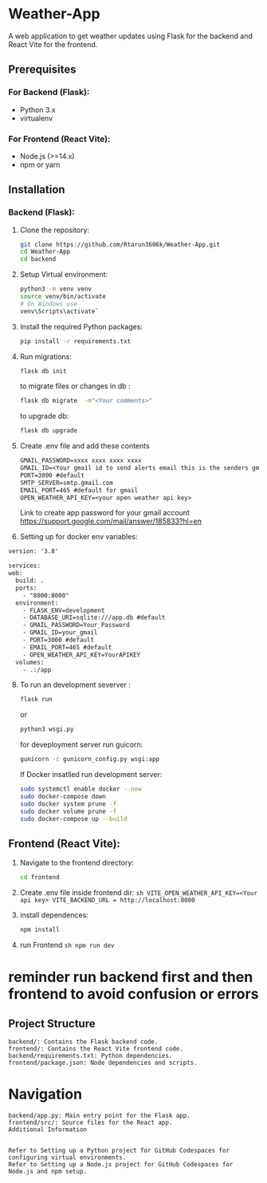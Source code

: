 # Weather-App

A web application to get weather updates using Flask for the backend and React Vite for the frontend.

## Prerequisites

### For Backend (Flask):
- Python 3.x
- virtualenv

### For Frontend (React Vite):
- Node.js (>=14.x)
- npm or yarn

## Installation

### Backend (Flask):
1. Clone the repository:
   ```sh
   git clone https://github.com/Rtarun3606k/Weather-App.git
   cd Weather-App
   cd backend
   ```

2. Setup Virtual environment:
   ```sh
   python3 -m venv venv
   source venv/bin/activate
   # On Windows use `
   venv\Scripts\activate`
   ```
3. Install the required Python packages:
    ```sh
    pip install -r requirements.txt
    ```

4. Run migrations:
    ```sh
    flask db init
    ```
    to migrate files or changes in db :
    ```sh
    flask db migrate  -m"<Your comments>"
    ```
    to upgrade db:
   ```sh
   flask db upgrade
   ```


5. Create .env file and add these contents
    ```txt
    GMAIL_PASSWORD=xxxx xxxx xxxx xxxx
    GMAIL_ID=<Your gmail id to send alerts email this is the senders gmail id >
    PORT=3000 #default
    SMTP_SERVER=smtp.gmail.com
    EMAIL_PORT=465 #default for gmail
    OPEN_WEATHER_API_KEY=<your open weather api key>
    
    ```
    Link to create app password for your gmail account https://support.google.com/mail/answer/185833?hl=en

6. Setting up for docker env variables:
  ```txt
version: '3.8'

services:
  web:
    build: .
    ports:
      - "8000:8000"
    environment:
      - FLASK_ENV=development
      - DATABASE_URI=sqlite:///app.db #default 
      - GMAIL_PASSWORD=Your_Password
      - GMAIL_ID=your_gmail
      - PORT=3000 #default
      - EMAIL_PORT=465 #default
      - OPEN_WEATHER_API_KEY=YourAPIKEY
    volumes:
      - .:/app

  ````

8. To run an development severver :
    ```sh
    flask run
    ```
    or
   ```sh
   python3 wsgi.py
   ```

    for deveployment server run guicorn:

   ```sh
   gunicorn -c gunicorn_config.py wsgi:app
   ```

   If Docker insatlled  run development server:

   ```sh
   sudo systemctl enable docker --now  
   sudo docker-compose down
   sudo docker system prune -f
   sudo docker volume prune -f
   sudo docker-compose up --build
   ```

  ## Frontend (React Vite): 

  1. Navigate to the frontend directory:
     ```sh
     cd frontend
     ```

   2. Create .env file inside frontend dir:
    ```sh
    VITE_OPEN_WEATHER_API_KEY=<Your api key>
    VITE_BACKEND_URL = http://localhost:8000
    ```
     
  3. install dependences:
     ```sh
     npm install
     ```
  4. run Frontend
    ```sh
    npm run dev
    ```
# reminder run backend first and then frontend to avoid confusion or errors

## Project Structure
    backend/: Contains the Flask backend code.
    frontend/: Contains the React Vite frontend code.
    backend/requirements.txt: Python dependencies.
    frontend/package.json: Node dependencies and scripts.

    
# Navigation
    backend/app.py: Main entry point for the Flask app.
    frontend/src/: Source files for the React app.
    Additional Information

    
    Refer to Setting up a Python project for GitHub Codespaces for configuring virtual environments.
    Refer to Setting up a Node.js project for GitHub Codespaces for Node.js and npm setup.




